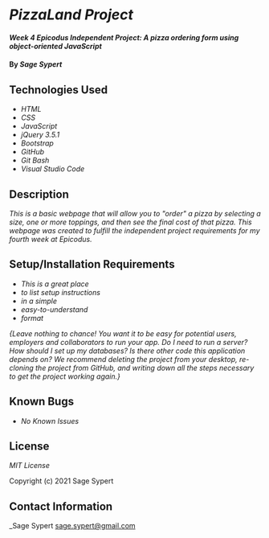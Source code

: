 # _PizzaLand Project_

#### _Week 4 Epicodus Independent Project: A pizza ordering form using object-oriented JavaScript_

#### By _Sage Sypert_

## Technologies Used

* _HTML_          
* _CSS_
* _JavaScript_
* _jQuery 3.5.1_
* _Bootstrap_
* _GitHub_
* _Git Bash_
* _Visual Studio Code_

## Description

_This is a basic webpage that will allow you to "order" a pizza by selecting a size, one or more toppings, and then see the final cost of that pizza. This webpage was created to fulfill the independent project requirements for my fourth week at Epicodus._

## Setup/Installation Requirements

* _This is a great place_
* _to list setup instructions_
* _in a simple_
* _easy-to-understand_
* _format_

_{Leave nothing to chance! You want it to be easy for potential users, employers and collaborators to run your app. Do I need to run a server? How should I set up my databases? Is there other code this application depends on? We recommend deleting the project from your desktop, re-cloning the project from GitHub, and writing down all the steps necessary to get the project working again.}_

## Known Bugs

* _No Known Issues_

## License

_MIT License_

Copyright (c) 2021 Sage Sypert

## Contact Information

_Sage Sypert <sage.sypert@gmail.com>